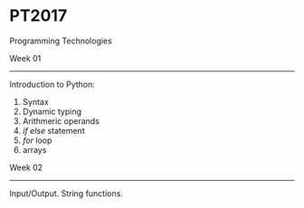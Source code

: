 # PT2017
Programming Technologies

Week 01
_____________________________
Introduction to Python:
1. Syntax
2. Dynamic typing
3. Arithmeric operands
4. *if else* statement
5. *for* loop
6. arrays



Week 02
_____________________________

Input/Output. String functions.
